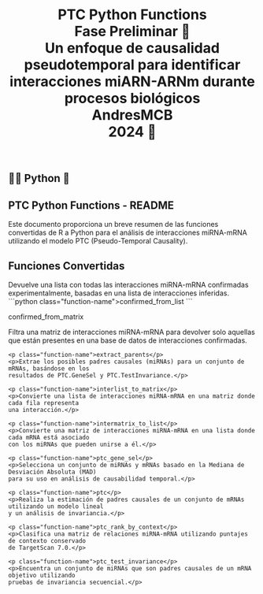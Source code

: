 <h1 align="center"><br>
PTC Python Functions<br>
Fase Preliminar 🤖 <br> 
Un enfoque de causalidad pseudotemporal para identificar interacciones miARN-ARNm durante procesos biológicos<br> 
AndresMCB <br> 
2024 📅</h1><br>
<h2>👨‍💻 Python 🐍</h2>
    
<h2>PTC Python Functions - README</h2>
    <p>Este documento proporciona un breve resumen de las funciones convertidas de R a Python
    para el análisis de interacciones miRNA-mRNA utilizando el modelo PTC (Pseudo-Temporal Causality).</p>

<h2>Funciones Convertidas</h2>
Devuelve una lista con todas las interacciones miRNA-mRNA confirmadas experimentalmente, basadas en una lista de interacciones inferidas.
```python
     class="function-name">confirmed_from_list
```

<p class="function-name">confirmed_from_matrix</p>
    <p>Filtra una matriz de interacciones miRNA-mRNA para devolver solo aquellas que están presentes 
    en una base de datos de interacciones confirmadas.</p>

    <p class="function-name">extract_parents</p>
    <p>Extrae los posibles padres causales (miRNAs) para un conjunto de mRNAs, basándose en los 
    resultados de PTC.GeneSel y PTC.TestInvariance.</p>

    <p class="function-name">interlist_to_matrix</p>
    <p>Convierte una lista de interacciones miRNA-mRNA en una matriz donde cada fila representa 
    una interacción.</p>

    <p class="function-name">intermatrix_to_list</p>
    <p>Convierte una matriz de interacciones miRNA-mRNA en una lista donde cada mRNA está asociado 
    con los miRNAs que pueden unirse a él.</p>

    <p class="function-name">ptc_gene_sel</p>
    <p>Selecciona un conjunto de miRNAs y mRNAs basado en la Mediana de Desviación Absoluta (MAD) 
    para su uso en análisis de causabilidad temporal.</p>

    <p class="function-name">ptc</p>
    <p>Realiza la estimación de padres causales de un conjunto de mRNAs utilizando un modelo lineal 
    y un análisis de invariancia.</p>

    <p class="function-name">ptc_rank_by_context</p>
    <p>Clasifica una matriz de relaciones miRNA-mRNA utilizando puntajes de contexto conservado 
    de TargetScan 7.0.</p>

    <p class="function-name">ptc_test_invariance</p>
    <p>Encuentra un conjunto de miRNAs que son padres causales de un mRNA objetivo utilizando 
    pruebas de invariancia secuencial.</p>
